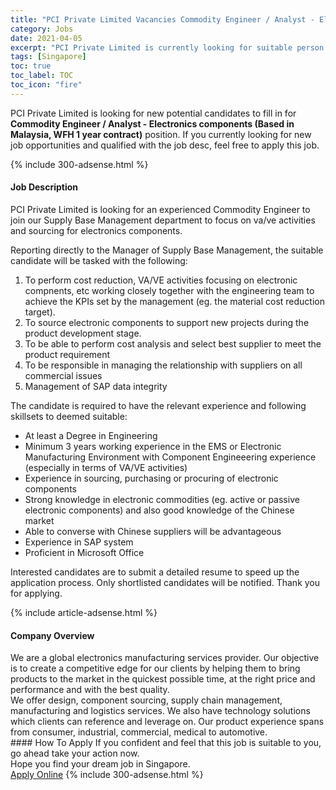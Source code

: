 ```yaml
---
title: "PCI Private Limited Vacancies Commodity Engineer / Analyst - Electronics components (Based in Malaysia, WFH 1 year contract)" 
category: Jobs 
date: 2021-04-05 
excerpt: "PCI Private Limited is currently looking for suitable person to fill in the Commodity Engineer / Analyst - Electronics components (Based in Malaysia, WFH 1 year contract) which based in Singapore" 
tags: [Singapore] 
toc: true 
toc_label: TOC 
toc_icon: "fire" 
--- 
```


<p>PCI Private Limited is looking for new potential candidates to fill in for <b>Commodity Engineer / Analyst - Electronics components (Based in Malaysia, WFH 1 year contract)</b> position. If you currently looking for new job opportunities and qualified with the job desc, feel free to apply this job.
</p>{% include 300-adsense.html %} 
<div><div><h4>Job Description</h4></div><div><div><span><div><p>PCI Private Limited is looking for an experienced Commodity Engineer to join our Supply Base Management department to focus on va/ve activities and sourcing for electronics components.</p><p>Reporting directly to the Manager of Supply Base Management, the suitable candidate will be tasked with the following:</p><ol><li>To perform cost reduction, VA/VE activities focusing on electronic compnents, etc working closely together with the engineering team to achieve the KPIs set by the management (eg. the material cost reduction target).</li><li>To source electronic components to support new projects during the product development stage.&#160;</li><li>To be able to perform cost analysis and select best supplier to meet the product requirement&#160;</li><li>To be responsible in managing the relationship with suppliers on all commercial issues&#160;</li><li>Management of SAP data integrity&#160;</li></ol><p>The candidate is required to have the relevant experience and following skillsets to deemed suitable:</p><ul><li>At least a Degree in Engineering</li><li>Minimum 3 years working experience in the EMS or Electronic Manufacturing Environment with Component&#160;Engineeering experience (especially in terms of VA/VE activities)&#160;&#160;&#160;</li><li>Experience in sourcing, purchasing or procuring of electronic components&#160;</li><li>Strong knowledge in electronic commodities (eg. active or passive electronic components) and also good knowledge of the Chinese market&#160;</li><li>Able to converse with Chinese suppliers will be advantageous</li><li>Experience in SAP system</li><li>Proficient in Microsoft Office&#160;</li></ul><p>Interested candidates are to submit a detailed resume to speed up the application process. Only shortlisted candidates will be notified. Thank you for applying.</p></div></span></div></div></div> 
{% include article-adsense.html %} 
<div><div><h4>Company Overview</h4></div><div><div><span><div><div>
<div>
<div>
<div>We are a global electronics manufacturing services provider. Our objective is to create a competitive edge for our clients by helping them to bring products to the market in the quickest possible time, at the right price and performance and with the best quality.</div>
<div>We offer design, component sourcing, supply chain management, manufacturing and logistics services. We also have technology solutions which clients can reference and leverage on. Our product experience spans from consumer, industrial, commercial, medical to automotive.</div>
</div>
</div>
</div></div></span></div></div></div> 
#### How To Apply 
If you confident and feel that this job is suitable to you, go ahead take your action now. <br/> 
Hope you find your dream job in Singapore. <br/> 
<a href="https://www.jobstreet.com.my/en/job/commodity-engineer-analyst-electronics-components-based-in-malaysia-wfh-1-year-contract-8454583/origin/sg?jobId=jobstreet-sg-job-8454583&" class="btn btn--info" target="_blank" rel="nofollow noopenner">Apply Online</a> 
{% include 300-adsense.html %} 